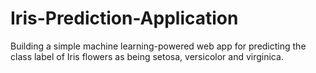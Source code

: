 # Iris-Prediction-Application

Building a simple machine learning-powered web app for predicting the class label of Iris flowers as being setosa, versicolor and virginica.
